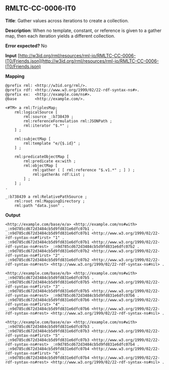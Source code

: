 ## RMLTC-CC-0006-IT0

**Title**: Gather values across iterations to create a collection.

**Description**: When no template, constant, or reference is given to a gather map, then each iteration yields a different collection.

**Error expected?** No

**Input**
 [http://w3id.org/rml/resources/rml-io/RMLTC-CC-0006-IT0/Friends.json](http://w3id.org/rml/resources/rml-io/RMLTC-CC-0006-IT0/Friends.json)

**Mapping**
```
@prefix rml: <http://w3id.org/rml/>.
@prefix rdf: <http://www.w3.org/1999/02/22-rdf-syntax-ns#>.
@prefix ex:  <http://example.com/ns#>.
@base        <http://example.com/>.

<#TM> a rml:TriplesMap;
    rml:logicalSource [
        rml:source _:b738439 ;
        rml:referenceFormulation rml:JSONPath ;
        rml:iterator "$.*" ;
    ] ;

    rml:subjectMap [
        rml:template "e/{$.id}" ;
    ] ;

    rml:predicateObjectMap [
        rml:predicate ex:with ;
        rml:objectMap [
            rml:gather ( [ rml:reference "$.v1.*" ; ] ) ;
            rml:gatherAs rdf:List ;
        ] ;
    ] ;
.

_:b738439 a rml:RelativePathSource ;
    rml:root rml:MappingDirectory ;
    rml:path "data.json" .
```

**Output**
```
<http://example.com/base/e/a> <http://example.com/ns#with> _:n9d785cd672d3484cb5d9fd831e6dfc07b1 .
_:n9d785cd672d3484cb5d9fd831e6dfc07b1 <http://www.w3.org/1999/02/22-rdf-syntax-ns#first> "1" .
_:n9d785cd672d3484cb5d9fd831e6dfc07b1 <http://www.w3.org/1999/02/22-rdf-syntax-ns#rest> _:n9d785cd672d3484cb5d9fd831e6dfc07b2 .
_:n9d785cd672d3484cb5d9fd831e6dfc07b2 <http://www.w3.org/1999/02/22-rdf-syntax-ns#first> "2" .
_:n9d785cd672d3484cb5d9fd831e6dfc07b2 <http://www.w3.org/1999/02/22-rdf-syntax-ns#rest> <http://www.w3.org/1999/02/22-rdf-syntax-ns#nil> .

<http://example.com/base/e/b> <http://example.com/ns#with> _:n9d785cd672d3484cb5d9fd831e6dfc07b5 .
_:n9d785cd672d3484cb5d9fd831e6dfc07b5 <http://www.w3.org/1999/02/22-rdf-syntax-ns#first> "3" .
_:n9d785cd672d3484cb5d9fd831e6dfc07b5 <http://www.w3.org/1999/02/22-rdf-syntax-ns#rest> _:n9d785cd672d3484cb5d9fd831e6dfc07b6 .
_:n9d785cd672d3484cb5d9fd831e6dfc07b6 <http://www.w3.org/1999/02/22-rdf-syntax-ns#first> "4" .
_:n9d785cd672d3484cb5d9fd831e6dfc07b6 <http://www.w3.org/1999/02/22-rdf-syntax-ns#rest> <http://www.w3.org/1999/02/22-rdf-syntax-ns#nil> .

<http://example.com/base/e/a> <http://example.com/ns#with> _:n9d785cd672d3484cb5d9fd831e6dfc07b3 .
_:n9d785cd672d3484cb5d9fd831e6dfc07b3 <http://www.w3.org/1999/02/22-rdf-syntax-ns#first> "5" .
_:n9d785cd672d3484cb5d9fd831e6dfc07b3 <http://www.w3.org/1999/02/22-rdf-syntax-ns#rest> _:n9d785cd672d3484cb5d9fd831e6dfc07b4 .
_:n9d785cd672d3484cb5d9fd831e6dfc07b4 <http://www.w3.org/1999/02/22-rdf-syntax-ns#first> "6" .
_:n9d785cd672d3484cb5d9fd831e6dfc07b4 <http://www.w3.org/1999/02/22-rdf-syntax-ns#rest> <http://www.w3.org/1999/02/22-rdf-syntax-ns#nil> .
```

